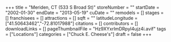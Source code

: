 +++
title = "Meriden, CT (533 S Broad St)"
storeNumber = ""
startDate = "2002-01-30"
endDate = "2013-05-19"
cuDate = ""
remodels = []
stages = []
franchisees = []
attractions = []
sqft = ""
latitudeLongitude = ["41.50643462","-72.81017988"]
citations = []
contributors = []
downloadLinks = []
pageThumbnailFile = "Hz9XYxrImDRpyl4ujz4i.avif"
tags = ["Locations"]
categories = ["Chuck E. Cheese's"]
draft = false
+++
